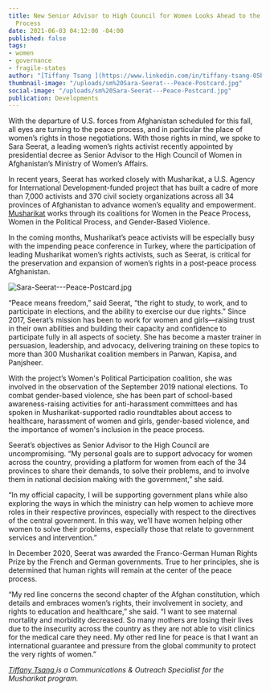 ```yaml
---
title: New Senior Advisor to High Council for Women Looks Ahead to the Afghan Peace
  Process
date: 2021-06-03 04:12:00 -04:00
published: false
tags:
- women
- governance
- fragile-states
author: "[Tiffany Tsang ](https://www.linkedin.com/in/tiffany-tsang-05b33241/)"
thumbnail-image: "/uploads/sm%20Sara-Seerat---Peace-Postcard.jpg"
social-image: "/uploads/sm%20Sara-Seerat---Peace-Postcard.jpg"
publication: Developments
---
```


With the departure of U.S. forces from Afghanistan scheduled for this fall, all eyes are turning to the peace process, and in particular the place of women’s rights in those negotiations. With those rights in mind, we spoke to Sara Seerat, a leading women’s rights activist recently appointed by presidential decree as Senior Advisor to the High Council of Women in Afghanistan’s Ministry of Women’s Affairs.

In recent years, Seerat has worked closely with Musharikat, a U.S. Agency for International Development-funded project that has built a cadre of more than 7,000 activists and 370 civil society organizations across all 34 provinces of Afghanistan to advance women’s equality and empowerment. [Musharikat](https://www.dai.com/our-work/projects/afghanistan-musharikat) works through its coalitions for Women in the Peace Process, Women in the Political Process, and Gender-Based Violence. 







In the coming months, Musharikat’s peace activists will be especially busy with the impending peace conference in Turkey, where the participation of leading Musharikat women’s rights activists, such as Seerat, is critical for the preservation and expansion of women’s rights in a post-peace process Afghanistan.

![Sara-Seerat---Peace-Postcard.jpg](/uploads/Sara-Seerat---Peace-Postcard.jpg)

“Peace means freedom,” said Seerat, “the right to study, to work, and to participate in elections, and the ability to exercise our due rights.”
Since 2017, Seerat’s mission has been to work for women and girls—raising trust in their own abilities and building their capacity and confidence to participate fully in all aspects of society. She has become a master trainer in persuasion, leadership, and advocacy, delivering training on these topics to more than 300 Musharikat coalition members in Parwan, Kapisa, and Panjsheer. 

With the project’s Women's Political Participation coalition, she was involved in the observation of the September 2019 national elections. To combat gender-based violence, she has been part of school-based awareness-raising activities for anti-harassment committees and has spoken in Musharikat-supported radio roundtables about access to healthcare, harassment of women and girls, gender-based violence, and the importance of women's inclusion in the peace process. 

Seerat’s objectives as Senior Advisor to the High Council are uncompromising. “My personal goals are to support advocacy for women across the country, providing a platform for women from each of the 34 provinces to share their demands, to solve their problems, and to involve them in national decision making with the government,” she said. 

“In my official capacity, I will be supporting government plans while also exploring the ways in which the ministry can help women to achieve more roles in their respective provinces, especially with respect to the directives of the central government. In this way, we’ll have women helping other women to solve their problems, especially those that relate to government services and intervention.”

In December 2020, Seerat was awarded the Franco-German Human Rights Prize by the French and German governments. True to her principles, she is determined that human rights will remain at the center of the peace process. 

“My red line concerns the second chapter of the Afghan constitution, which details and embraces women’s rights, their involvement in society, and rights to education and healthcare,” she said. “I want to see maternal mortality and morbidity decreased. So many mothers are losing their lives due to the insecurity across the country as they are not able to visit clinics for the medical care they need. My other red line for peace is that I want an international guarantee and pressure from the global community to protect the very rights of women.”

*[Tiffany Tsang ](https://www.linkedin.com/in/tiffany-tsang-05b33241/) is a Communications & Outreach Specialist for the Musharikat program.*